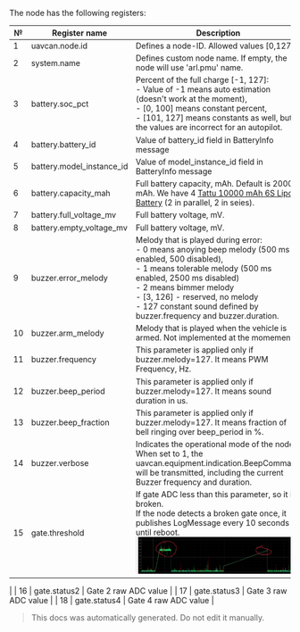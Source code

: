The node has the following registers:

| №  | Register name           | Description |
| -- | ----------------------- | ----------- |
|  1 | uavcan.node.id          | Defines a node-ID. Allowed values [0,127]. |
|  2 | system.name             | Defines custom node name. If empty, the node will use 'arl.pmu' name. |
|  3 | battery.soc_pct         | Percent of the full charge [-1, 127]: </br> - Value of -1 means auto estimation (doesn't work at the moment), </br> - [0, 100] means constant percent, </br> - [101, 127] means constants as well, but the values are incorrect for an autopilot. |
|  4 | battery.battery_id      | Value of battery_id field in BatteryInfo message |
|  5 | battery.model_instance_id | Value of model_instance_id field in BatteryInfo message |
|  6 | battery.capacity_mah    | Full battery capacity, mAh. Default is 20000 mAh. We have 4 [Tattu 10000 mAh 6S Lipo Battery](https://genstattu.com/tattu-plus-22-2v-25c-6s-liPo-battery-10000-mah-with-as150-xt150-plug.html) (2 in parallel, 2 in seies). |
|  7 | battery.full_voltage_mv | Full battery voltage, mV. |
|  8 | battery.empty_voltage_mv | Full battery voltage, mV. |
|  9 | buzzer.error_melody     | Melody that is played during error: </br> - 0 means anoying beep melody (500 ms enabled, 500 disabled),</br>- 1 means tolerable melody (500 ms enabled, 2500 ms disabled) </br>- 2 means bimmer melody </br>- [3, 126] - reserved, no melody </br>- 127 constant sound defined by buzzer.frequency and buzzer.duration. |
|  10 | buzzer.arm_melody       | Melody that is played when the vehicle is armed. Not implemented at the momement. |
|  11 | buzzer.frequency        | This parameter is applied only if buzzer.melody=127. It means PWM Frequency, Hz. |
|  12 | buzzer.beep_period      | This parameter is applied only if buzzer.melody=127. It means sound duration in us. |
|  13 | buzzer.beep_fraction    | This parameter is applied only if buzzer.melody=127. It means fraction of bell ringing over beep_period in %. |
|  14 | buzzer.verbose          | Indicates the operational mode of the node. When set to 1, the uavcan.equipment.indication.BeepCommand will be transmitted, including the current Buzzer frequency and duration. |
|  15 | gate.threshold          | If gate ADC less than this parameter, so it is broken.</br>If the node detects a broken gate once, it publishes LogMessage every 10 seconds until reboot.</br><img src="../../Assets/gates.jpg" alt="drawing" width="300">
 |
|  16 | gate.status2            | Gate 2 raw ADC value |
|  17 | gate.status3            | Gate 3 raw ADC value |
|  18 | gate.status4            | Gate 4 raw ADC value |

> This docs was automatically generated. Do not edit it manually.

